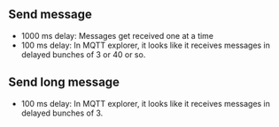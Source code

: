 ## Send message
* 1000 ms delay: Messages get received one at a time
* 100 ms delay: In MQTT explorer, it looks like it receives messages in delayed bunches of 3 or 40 or so. 
## Send long message
* 100 ms delay: In MQTT explorer, it looks like it receives messages in delayed bunches of 3.